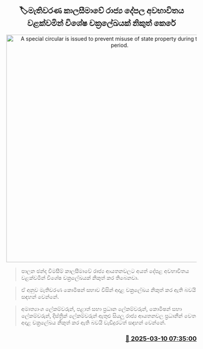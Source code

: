 <p align='center'><b><h2 align='center' title='A special circular is issued to prevent misuse of state property during the election period.'>🏷මැතිවරණ කාලසීමාවේ රාජ්‍ය දේපල අවභාවිතය වළක්වමින් විශේෂ චක්‍රලේඛයක් නිකුත් කෙරේ</h2></b></p>
<p align='center'><img src='https://helakuru.sgp1.cdn.digitaloceanspaces.com/esana/images/lib/election-archived.jpg' width='600' alt='A special circular is issued to prevent misuse of state property during the election period.'></p>

> පාලන ඡන්ද විමසීම් කාලසීමාවේ රාජ්‍ය ආයතනවලට අයත් දේපළ අවභාවිතය වළක්වමින් විශේෂ චක්‍රලේඛයක් නිකුත් කර තිබෙනවා.

> ඒ අනුව මැතිවරණ කොමිෂන් සභාව විසින් අදාළ චක්‍රලේඛය නිකුත් කර ඇති බවයි සඳහන් වෙන්නේ.

> අමාත්‍යාංශ ලේකම්වරුන්, පළාත් සභා ප්‍රධාන ලේකම්වරුන්, කොමිෂන් සභා ලේකම්වරුන්, දිස්ත්‍රික් ලේකම්වරුන් ඇතුළු සියලු රාජ්‍ය ආයතනවල ප්‍රධානීන් වෙත අදාළ චක්‍රලේඛය නිකුත් කර ඇති බවයි වැඩිදුරටත් සඳහන් වෙන්නේ.



<h3 align='right'><a href='https://www.helakuru.lk/esana/p/108179/'>📅 2025-03-10 07:35:00</a></h3>
